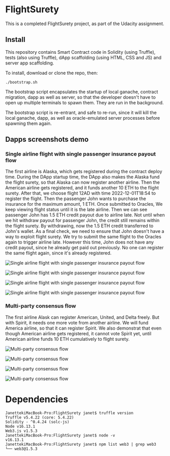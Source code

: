 # FlightSurety

This is a completed FlightSurety project, as part of the Udacity assignment.

## Install

This repository contains Smart Contract code in Solidity (using Truffle), tests (also using Truffle), dApp scaffolding (using HTML, CSS and JS) and server app scaffolding.

To install, download or clone the repo, then:

`./bootstrap.sh`

The bootstrap script encapsulates the startup of local ganache, contract migration, dapp as well as server, so that the developer doesn't have to open up multiple terminals to spawn them. They are run in the background.

The bootstrap script is re-entrant, and safe to re-run, since it will kill the local ganache, dapp, as well as oracle-emulated server processes before spawning them again.

## Dapps screenshots demo

### Single airline flight with single passenger insurance payout flow

The first airline is Alaska, which gets registered during the contract deploy time. During the DApp startup time, the DApp also makes the Alaska fund the flight surety, so that Alaska can now register another airline. Then the American airline gets registered, and it funds another 10 ETH to the flight surety. After that, we choose flight 12AD with time 2022-12-01T18:54 to register the flight. Then the passenger John wants to purchase the insurance for the maximum amount, 1 ETH. Once submitted to Oracles, We keep viewing flight status until it is the late airline. Then we can see passenger John has 1.5 ETH credit payout due to airline late. Not until when we hit withdraw payout for passenger John, the credit still remains within the flight surety. By withdrawing, now the 1.5 ETH credit transferred to John's wallet. As a final check, we need to ensure that John doesn't have a way to exploit flight surety. We try to submit the same flight to the Oracles again to trigger airline late. However this time, John does not have any credit payout, since he already get paid out previously. No one can register the same flight again, since it's already registered.

![Single airline flight with single passenger insurance payout flow](images/single-payout-flow/flow-1.png)

![Single airline flight with single passenger insurance payout flow](images/single-payout-flow/flow-2.png)

![Single airline flight with single passenger insurance payout flow](images/single-payout-flow/flow-3.png)

![Single airline flight with single passenger insurance payout flow](images/single-payout-flow/flow-4.png)

### Multi-party consensus flow

The first airline Alask can register American, United, and Delta freely. But with Spirit, it needs one more vote from another airline. We will fund America airline, so that it can register Spirit. We also demonstrat that even though American airline gets registered, it cannot vote Spirit yet, until American airline funds 10 ETH cumulatively to flight surety.

![Multi-party consensus flow](images/multiparty-consensus-flow/flow-1.png)

![Multi-party consensus flow](images/multiparty-consensus-flow/flow-2.png)

![Multi-party consensus flow](images/multiparty-consensus-flow/flow-3.png)

![Multi-party consensus flow](images/multiparty-consensus-flow/flow-4.png)

# Dependencies

```
JanettekiMacBook-Pro:FlightSurety janet$ truffle version
Truffle v5.4.22 (core: 5.4.22)
Solidity - ^0.4.24 (solc-js)
Node v16.13.1
Web3.js v1.5.3
JanettekiMacBook-Pro:FlightSurety janet$ node -v
v16.13.1
JanettekiMacBook-Pro:FlightSurety janet$ npm list web3 | grep web3
└── web3@1.5.3
```